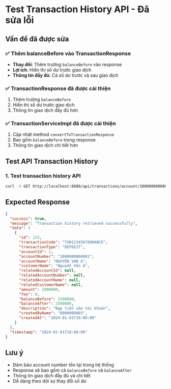 # Test Transaction History API - Đã sửa lỗi

## Vấn đề đã được sửa

### ✅ **Thêm balanceBefore vào TransactionResponse**
- **Thay đổi**: Thêm trường `balanceBefore` vào response
- **Lợi ích**: Hiển thị số dư trước giao dịch
- **Thông tin đầy đủ**: Cả số dư trước và sau giao dịch

### ✅ **TransactionResponse đã được cải thiện**
1. Thêm trường `balanceBefore`
2. Hiển thị số dư trước giao dịch
3. Thông tin giao dịch đầy đủ hơn

### ✅ **TransactionServiceImpl đã được cải thiện**
1. Cập nhật method `convertToTransactionResponse`
2. Bao gồm `balanceBefore` trong response
3. Thông tin giao dịch chi tiết hơn

## Test API Transaction History

### 1. Test transaction history API
```bash
curl -X GET http://localhost:8080/api/transactions/account/1000000000001/history
```

## Expected Response

```json
{
  "success": true,
  "message": "Transaction history retrieved successfully",
  "data": [
    {
      "id": 123,
      "transactionCode": "TXN1234567890ABCD",
      "transactionType": "DEPOSIT",
      "accountId": 1,
      "accountNumber": "1000000000001",
      "accountName": "NGUYEN VAN A",
      "customerName": "Nguyễn Văn A",
      "relatedAccountId": null,
      "relatedAccountNumber": null,
      "relatedAccountName": null,
      "relatedCustomerName": null,
      "amount": 1000000,
      "fee": 0,
      "balanceBefore": 1500000,
      "balanceAfter": 2500000,
      "description": "Nạp tiền vào tài khoản",
      "createdByName": "0900000003",
      "createdAt": "2024-01-01T10:00:00"
    }
  ],
  "timestamp": "2024-01-01T10:00:00"
}
```

## Lưu ý

- Đảm bảo account number tồn tại trong hệ thống
- Response sẽ bao gồm cả `balanceBefore` và `balanceAfter`
- Thông tin giao dịch đầy đủ và chi tiết
- Dễ dàng theo dõi sự thay đổi số dư
